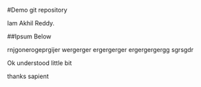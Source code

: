 #Demo git repository

Iam Akhil Reddy.

##Ipsum Below

rnjgonerogeprgijer wergerger
ergergerger
ergergergergg
sgrsgdr


Ok understood little bit

thanks sapient